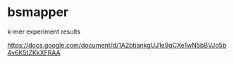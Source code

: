 bsmapper
========

k-mer experiment results

https://docs.google.com/document/d/1A2btjankgUJ1e9qCXe1wN5bBVJo5b4v6K5tZKkXFRAA


